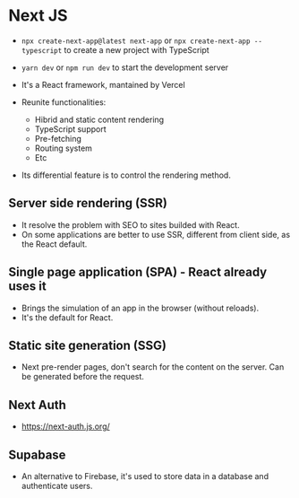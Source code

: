 # Next JS

- `npx create-next-app@latest next-app` or `npx create-next-app --typescript` to create a new project with TypeScript
- `yarn dev` or `npm run dev` to start the development server

- It's a React framework, mantained by Vercel
- Reunite functionalities:
  - Hibrid and static content rendering
  - TypeScript support
  - Pre-fetching
  - Routing system
  - Etc
- Its differential feature is to control the rendering method.

## Server side rendering (SSR)

- It resolve the problem with SEO to sites builded with React.
- On some applications are better to use SSR, different from client side, as the React default.

## Single page application (SPA) - React already uses it

- Brings the simulation of an app in the browser (without reloads).
- It's the default for React.

## Static site generation (SSG)

- Next pre-render pages, don't search for the content on the server. Can be generated before the request.

## Next Auth

- https://next-auth.js.org/

## Supabase

- An alternative to Firebase, it's used to store data in a database and authenticate users.

